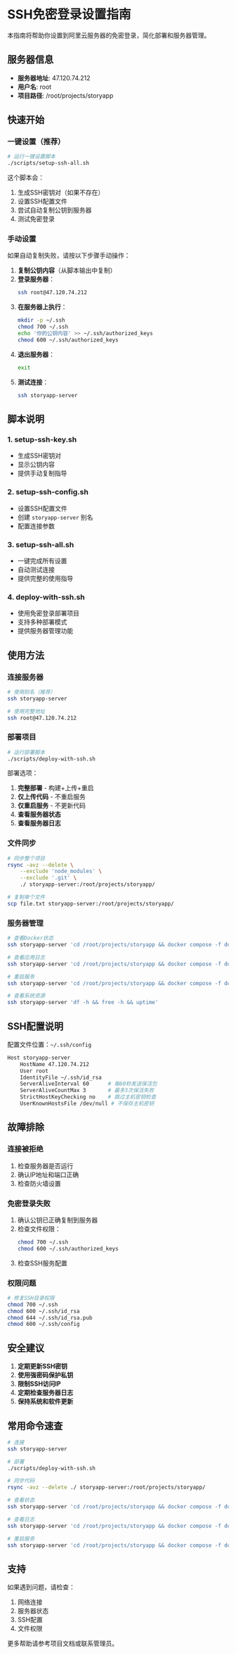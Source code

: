 # SSH免密登录设置指南

本指南将帮助你设置到阿里云服务器的免密登录，简化部署和服务器管理。

## 服务器信息

- **服务器地址**: 47.120.74.212
- **用户名**: root
- **项目路径**: /root/projects/storyapp

## 快速开始

### 一键设置（推荐）

```bash
# 运行一键设置脚本
./scripts/setup-ssh-all.sh
```

这个脚本会：
1. 生成SSH密钥对（如果不存在）
2. 设置SSH配置文件
3. 尝试自动复制公钥到服务器
4. 测试免密登录

### 手动设置

如果自动复制失败，请按以下步骤手动操作：

1. **复制公钥内容**（从脚本输出中复制）
2. **登录服务器**：
   ```bash
   ssh root@47.120.74.212
   ```
3. **在服务器上执行**：
   ```bash
   mkdir -p ~/.ssh
   chmod 700 ~/.ssh
   echo '你的公钥内容' >> ~/.ssh/authorized_keys
   chmod 600 ~/.ssh/authorized_keys
   ```
4. **退出服务器**：
   ```bash
   exit
   ```
5. **测试连接**：
   ```bash
   ssh storyapp-server
   ```

## 脚本说明

### 1. setup-ssh-key.sh
- 生成SSH密钥对
- 显示公钥内容
- 提供手动复制指导

### 2. setup-ssh-config.sh
- 设置SSH配置文件
- 创建 `storyapp-server` 别名
- 配置连接参数

### 3. setup-ssh-all.sh
- 一键完成所有设置
- 自动测试连接
- 提供完整的使用指导

### 4. deploy-with-ssh.sh
- 使用免密登录部署项目
- 支持多种部署模式
- 提供服务器管理功能

## 使用方法

### 连接服务器

```bash
# 使用别名（推荐）
ssh storyapp-server

# 使用完整地址
ssh root@47.120.74.212
```

### 部署项目

```bash
# 运行部署脚本
./scripts/deploy-with-ssh.sh
```

部署选项：
1. **完整部署** - 构建+上传+重启
2. **仅上传代码** - 不重启服务
3. **仅重启服务** - 不更新代码
4. **查看服务器状态**
5. **查看服务器日志**

### 文件同步

```bash
# 同步整个项目
rsync -avz --delete \
    --exclude 'node_modules' \
    --exclude '.git' \
    ./ storyapp-server:/root/projects/storyapp/

# 复制单个文件
scp file.txt storyapp-server:/root/projects/storyapp/
```

### 服务器管理

```bash
# 查看Docker状态
ssh storyapp-server 'cd /root/projects/storyapp && docker compose -f docker-compose.yml ps'

# 查看应用日志
ssh storyapp-server 'cd /root/projects/storyapp && docker compose -f docker-compose.yml logs -f app'

# 重启服务
ssh storyapp-server 'cd /root/projects/storyapp && docker compose -f docker-compose.yml restart'

# 查看系统资源
ssh storyapp-server 'df -h && free -h && uptime'
```

## SSH配置说明

配置文件位置：`~/.ssh/config`

```bash
Host storyapp-server
    HostName 47.120.74.212
    User root
    IdentityFile ~/.ssh/id_rsa
    ServerAliveInterval 60      # 每60秒发送保活包
    ServerAliveCountMax 3       # 最多3次保活失败
    StrictHostKeyChecking no    # 跳过主机密钥检查
    UserKnownHostsFile /dev/null # 不保存主机密钥
```

## 故障排除

### 连接被拒绝

1. 检查服务器是否运行
2. 确认IP地址和端口正确
3. 检查防火墙设置

### 免密登录失败

1. 确认公钥已正确复制到服务器
2. 检查文件权限：
   ```bash
   chmod 700 ~/.ssh
   chmod 600 ~/.ssh/authorized_keys
   ```
3. 检查SSH服务配置

### 权限问题

```bash
# 修复SSH目录权限
chmod 700 ~/.ssh
chmod 600 ~/.ssh/id_rsa
chmod 644 ~/.ssh/id_rsa.pub
chmod 600 ~/.ssh/config
```

## 安全建议

1. **定期更新SSH密钥**
2. **使用强密码保护私钥**
3. **限制SSH访问IP**
4. **定期检查服务器日志**
5. **保持系统和软件更新**

## 常用命令速查

```bash
# 连接
ssh storyapp-server

# 部署
./scripts/deploy-with-ssh.sh

# 同步代码
rsync -avz --delete ./ storyapp-server:/root/projects/storyapp/

# 查看状态
ssh storyapp-server 'cd /root/projects/storyapp && docker compose -f docker-compose.yml ps'

# 查看日志
ssh storyapp-server 'cd /root/projects/storyapp && docker compose -f docker-compose.yml logs -f'

# 重启服务
ssh storyapp-server 'cd /root/projects/storyapp && docker compose -f docker-compose.yml restart'
```

## 支持

如果遇到问题，请检查：
1. 网络连接
2. 服务器状态
3. SSH配置
4. 文件权限

更多帮助请参考项目文档或联系管理员。
